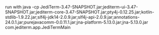 run with java -cp JediTerm-3.47-SNAPSHOT.jar;jediterm-ui-3.47-SNAPSHOT.jar;jediterm-core-3.47-SNAPSHOT.jar;pty4j-0.12.25.jar;kotlin-stdlib-1.9.22.jar;slf4j-jdk14-2.0.9.jar;slf4j-api-2.0.9.jar;annotations-24.0.1.jar;purejavacomm-0.0.11.1.jar;jna-platform-5.13.0.jar;jna-5.13.0.jar com.jediterm.app.JediTermMain
